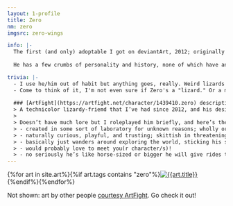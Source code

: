 ```yaml
---
layout: 1-profile
title: Zero
nm: zero
imgsrc: zero-wings

info: |-
  The first (and only) adoptable I got on deviantArt, 2012; originally an Isos by [Xeno-Ximen](https://www.deviantart.com/xeno-ximen). In 2018 I got permission to recycle him as an OC, which hasn't really changed much except that I don't credit his origins every time he shows up.
  
  He has a few crumbs of personality and history, none of which have anything to do with the bio I wrote on his original reference: Zero is some kind of chimera-experiment (escaped, maybe?), spawned in a test tube, and is essentially a big playful puppy. Also, his design is all over the place, but as long as it's somewhere in the realm of recognizable, s'all good.

trivia: |-
  - I use he/him out of habit but anything goes, really. Weird lizards need not for obligate genders or pronouns <span style="display inline-block;">\o/</span>
  - Come to think of it, I'm not even sure if Zero's a "lizard." Or a mammal. Or a dragon. Or... anything in particular anymore, really? Zero is Zero.
  
  ### [ArtFight](https://artfight.net/character/1439410.zero) description
  > A technicolor lizardy-friemd that I’ve had since 2012, and his design has never ever *ever* been perfectly consistent but I have fun with it—and so have other people, with things like [making his dot markings look like <b>extra eyes</b>](https://cdn.discordapp.com/attachments/350353682489147393/521831635738558467/IMG_20181210_233027.jpg) (by the lovely [starmoths](https://www.deviantart.com/starmoths)!) and [adding <b>glowy effects</b>](https://www.deviantart.com/serosthedragon/art/Gift-for-A-FlyLeaf-878643581). And now I invite y’all to do the same >;3
  >
  > Doesn’t have much lore but I roleplayed him briefly, and here’s the gist:
  > - created in some sort of laboratory for unknown reasons; wholly organic, with no supernatural powers
  > - naturally curious, playful, and trusting; skittish in threatening situations
  > - basically just wanders around exploring the world, sticking his snout where it doesn’t belong
  > - would probably love to meet you(r character/s)!
  > - no seriously he’s like horse-sized or bigger he will give rides to the little ones
---
```

<div id="gallery">{%for art in site.art%}{%if art.tags contains "zero"%}<a href="{%include url.html%}/{{art.url}}"><img src="{%include url.html%}/assets/img/art/{{art.date|date:"%F"}}-tn{%if art.multi%}-{{page.nm}}{%endif%}.jpg" alt="{{art.title}}"/></a>{%endif%}{%endfor%}</div>

Not shown: art by other people [courtesy ArtFight](https://a-flyleaf.github.io/artfight/for-me). Go check it out!